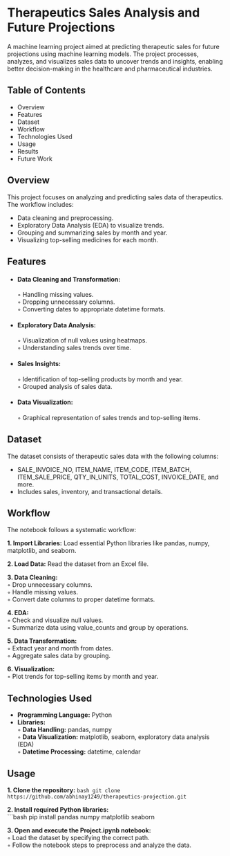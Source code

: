 # Therapeutics Sales Analysis and Future Projections
A machine learning project aimed at predicting therapeutic sales for future projections using machine learning models. The project processes, analyzes, and visualizes sales data to uncover trends and insights, enabling better decision-making in the healthcare and pharmaceutical industries.

## Table of Contents
- Overview
- Features
- Dataset
- Workflow
- Technologies Used
- Usage
- Results
- Future Work

## Overview
This project focuses on analyzing and predicting sales data of therapeutics. The workflow includes:

- Data cleaning and preprocessing.
- Exploratory Data Analysis (EDA) to visualize trends.
- Grouping and summarizing sales by month and year.
- Visualizing top-selling medicines for each month.

## Features 

- #### Data Cleaning and Transformation:
   
  ◦ Handling missing values.  
  ◦ Dropping unnecessary columns.  
  ◦ Converting dates to appropriate datetime formats.

- #### Exploratory Data Analysis:
    
  ◦ Visualization of null values using heatmaps.  
  ◦ Understanding sales trends over time.
  
- #### Sales Insights:
    
  ◦ Identification of top-selling products by month and year.  
  ◦ Grouped analysis of sales data.

- #### Data Visualization:
    
  ◦ Graphical representation of sales trends and top-selling items.  
## Dataset
The dataset consists of therapeutic sales data with the following columns:

- SALE_INVOICE_NO, ITEM_NAME, ITEM_CODE, ITEM_BATCH, ITEM_SALE_PRICE, QTY_IN_UNITS, TOTAL_COST, INVOICE_DATE, and more.
- Includes sales, inventory, and transactional details.
 
## Workflow
The notebook follows a systematic workflow:

**1. Import Libraries:** Load essential Python libraries like pandas, numpy, matplotlib, and seaborn.  

**2. Load Data:** Read the dataset from an Excel file.  

**3. Data Cleaning:**  
     ◦ Drop unnecessary columns.  
     ◦ Handle missing values.  
     ◦ Convert date columns to proper datetime formats.  
     
**4. EDA:**  
     ◦ Check and visualize null values.  
     ◦ Summarize data using value_counts and group by operations.
     
**5. Data Transformation:**  
     ◦ Extract year and month from dates.  
     ◦ Aggregate sales data by grouping.  
     
**6. Visualization:**   
     ◦ Plot trends for top-selling items by month and year.  
     
## Technologies Used
- **Programming Language:** Python
- **Libraries:**  
    ◦ **Data Handling:** pandas, numpy  
    ◦ **Data Visualization:** matplotlib, seaborn, exploratory data analysis (EDA)  
    ◦ **Datetime Processing:** datetime, calendar

## Usage  
**1. Clone the repository:** 
   ```bash git clone https://github.com/abhinay1249/therapeutics-projection.git ```

**2. Install required Python libraries:**  
    ```bash
      pip install pandas numpy matplotlib seaborn 
    
**3. Open and execute the Project.ipynb notebook:**  
    ◦ Load the dataset by specifying the correct path.  
    ◦ Follow the notebook steps to preprocess and analyze the data.  
